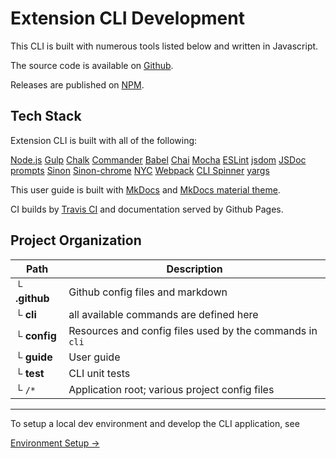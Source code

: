 # Extension CLI Development

This CLI is built with numerous tools listed below and written in Javascript. 

The source code is available on [Github](https://github.com/MobileFirstLLC/extension-cli).

Releases are published on [NPM](https://www.npmjs.com/package/extension-cli).

## Tech Stack

Extension CLI is built with all of the following:

[Node.js][0]  [Gulp][1]  [Chalk][2]  [Commander][3]  [Babel][4]  [Chai][5] [Mocha][6]  [ESLint][7]  [jsdom][8]  [JSDoc][9]  [prompts][10]  [Sinon][11] [Sinon-chrome][16]  [NYC][12]  [Webpack][13] [CLI Spinner][14]  [yargs][15]   

This user guide is built with [MkDocs](https://www.mkdocs.org/) and  [MkDocs material theme](https://squidfunk.github.io/mkdocs-material/).

CI builds by [Travis CI](https://travis-ci.org/MobileFirstLLC/extension-cli) and documentation served by Github Pages.


## Project Organization

Path | Description
--- | ---
└ **.github** | Github config files and markdown
└ **cli** |  all available commands are defined here
└ **config** | Resources and config files used by the commands in `cli`
└ **guide** | User guide
└ **test** | CLI unit tests
└ `/*` | Application root; various project config files

* * *


To setup a local dev environment and develop the CLI application, see
 
[Environment Setup &rarr;](13-dev-env.md)


[0]: https://nodejs.org/en/
[1]: https://gulpjs.com/
[2]: https://www.npmjs.com/package/chalk
[3]: https://www.npmjs.com/package/commander
[4]: https://babeljs.io/
[5]: https://www.chaijs.com/
[6]: https://mochajs.org/
[7]: https://eslint.org/
[8]: https://github.com/jsdom/jsdom
[9]: https://jsdoc.app/
[10]: https://www.npmjs.com/package/prompts
[11]: https://sinonjs.org/
[12]: https://www.npmjs.com/package/nyc
[13]: https://webpack.js.org/
[14]: https://www.npmjs.com/package/cli-spinner
[15]: https://www.npmjs.com/package/yargs
[16]: https://github.com/acvetkov/sinon-chrome
